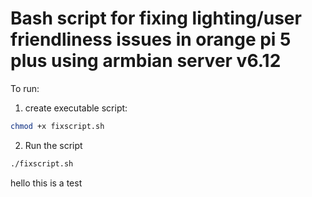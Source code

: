 # Bash script for fixing lighting/user friendliness issues in orange pi 5 plus using armbian server v6.12

To run:

1. create executable script:

```bash
chmod +x fixscript.sh
```

2. Run the script

```bash
./fixscript.sh
```


hello this is a test

